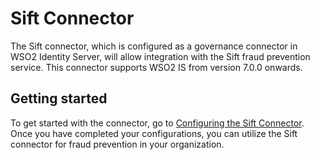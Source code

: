 # Sift Connector

The Sift connector, which is configured as a governance connector in WSO2
Identity Server, will allow integration with the Sift fraud prevention service. 
This connector supports WSO2 IS from version 7.0.0 onwards.

## Getting started
To get started with the connector, go to [Configuring the Sift Connector](docs/config.md).
Once you have completed your configurations, you can utilize the Sift connector for fraud prevention in your organization.